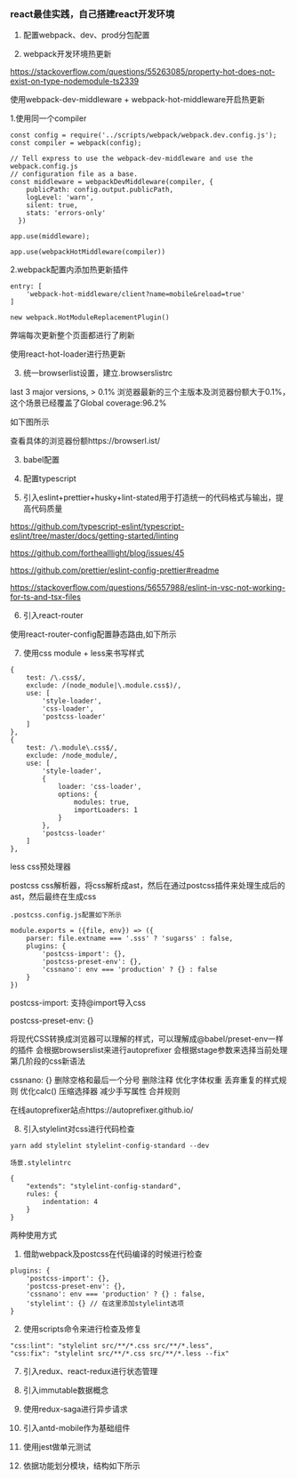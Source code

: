 ### react最佳实践，自己搭建react开发环境

1. 配置webpack、dev、prod分包配置

2. webpack开发环境热更新

https://stackoverflow.com/questions/55263085/property-hot-does-not-exist-on-type-nodemodule-ts2339

使用webpack-dev-middleware + webpack-hot-middleware开启热更新

1.使用同一个compiler

```
const config = require('../scripts/webpack/webpack.dev.config.js');
const compiler = webpack(config);

// Tell express to use the webpack-dev-middleware and use the webpack.config.js
// configuration file as a base.
const middleware = webpackDevMiddleware(compiler, {
    publicPath: config.output.publicPath,
    logLevel: 'warn',
    silent: true,
    stats: 'errors-only'
  })

app.use(middleware);

app.use(webpackHotMiddleware(compiler))
```

2.webpack配置内添加热更新插件

```
entry: [
    'webpack-hot-middleware/client?name=mobile&reload=true'
]

new webpack.HotModuleReplacementPlugin()
```

弊端每次更新整个页面都进行了刷新

使用react-hot-loader进行热更新


3. 统一browserlist设置，建立.browserslistrc

last 3 major versions, > 0.1%  浏览器最新的三个主版本及浏览器份额大于0.1%，这个场景已经覆盖了Global coverage:96.2%

如下图所示


查看具体的浏览器份额https://browserl.ist/

3. babel配置



4. 配置typescript

5. 引入eslint+prettier+husky+lint-stated用于打造统一的代码格式与输出，提高代码质量

https://github.com/typescript-eslint/typescript-eslint/tree/master/docs/getting-started/linting

https://github.com/forthealllight/blog/issues/45

https://github.com/prettier/eslint-config-prettier#readme

https://stackoverflow.com/questions/56557988/eslint-in-vsc-not-working-for-ts-and-tsx-files

6. 引入react-router

使用react-router-config配置静态路由,如下所示





7. 使用css module + less来书写样式

```
{
    test: /\.css$/,
    exclude: /(node_module|\.module.css$)/,
    use: [
        'style-loader', 
        'css-loader',
        'postcss-loader'
    ]
},
{
    test: /\.module\.css$/,
    exclude: /node_module/,
    use: [
        'style-loader', 
        {
            loader: 'css-loader',
            options: {
                modules: true, 
                importLoaders: 1
            }
        }, 
        'postcss-loader'
    ]
},
```

less css预处理器

postcss css解析器，将css解析成ast，然后在通过postcss插件来处理生成后的ast，然后最终在生成css

```
.postcss.config.js配置如下所示

module.exports = ({file, env}) => ({
    parser: file.extname === '.sss' ? 'sugarss' : false,
    plugins: {
        'postcss-import': {},
        'postcss-preset-env': {},
        'cssnano': env === 'production' ? {} : false
    }
})
```

postcss-import: 
支持@import导入css

postcss-preset-env: {}

将现代CSS转换成浏览器可以理解的样式，可以理解成@babel/preset-env一样的插件
会根据browserslist来进行autoprefixer
会根据stage参数来选择当前处理第几阶段的css新语法

cssnano: {}
删除空格和最后一个分号
删除注释
优化字体权重
丢弃重复的样式规则
优化calc()
压缩选择器
减少手写属性
合并规则

在线autoprefixer站点https://autoprefixer.github.io/

8. 引入stylelint对css进行代码检查

```
yarn add stylelint stylelint-config-standard --dev

场景.stylelintrc

{
    "extends": "stylelint-config-standard",
    rules: {
        indentation: 4
    }
}
```

两种使用方式

1. 借助webpack及postcss在代码编译的时候进行检查

```
plugins: {
    'postcss-import': {},
    'postcss-preset-env': {},
    'cssnano': env === 'production' ? {} : false,
    'stylelint': {} // 在这里添加stylelint选项
}
```

2. 使用scripts命令来进行检查及修复

```
"css:lint": "stylelint src/**/*.css src/**/*.less",
"css:fix": "stylelint src/**/*.css src/**/*.less --fix"
```

7. 引入redux、react-redux进行状态管理


8. 引入immutable数据概念

9. 使用redux-saga进行异步请求

10. 引入antd-mobile作为基础组件

11. 使用jest做单元测试

12. 依据功能划分模块，结构如下所示


